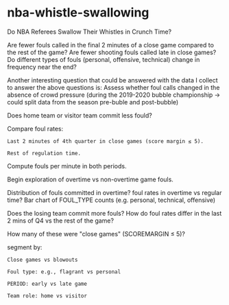 # nba-whistle-swallowing
Do NBA Referees Swallow Their Whistles in Crunch Time?

Are fewer fouls called in the final 2 minutes of a close game compared to the rest of the game?
Are fewer shooting fouls called late in close games?
Do different types of fouls (personal, offensive, technical) change in frequency near the end?

Another interesting question that could be answered with the data I collect to answer the above questions is: Assess whether foul calls changed in the absence of crowd pressure (during the 2019-2020 bubble championship -> could split data from the season pre-buble and post-bubble)

Does home team or visitor team commit less fould?

Compare foul rates:

    Last 2 minutes of 4th quarter in close games (score margin ≤ 5).

    Rest of regulation time.

Compute fouls per minute in both periods.

Begin exploration of overtime vs non-overtime game fouls.

Distribution of fouls committed in overtime?
foul rates in overtime vs regular time?
Bar chart of FOUL_TYPE counts (e.g. personal, technical, offensive)

Does the losing team commit more fouls?
How do foul rates differ in the last 2 mins of Q4 vs the rest of the game?

How many of these were "close games" (SCOREMARGIN ≤ 5)?

segment by:

    Close games vs blowouts

    Foul type: e.g., flagrant vs personal

    PERIOD: early vs late game

    Team role: home vs visitor
